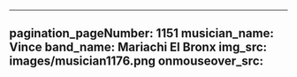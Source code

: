 ------
pagination_pageNumber: 1151
musician_name: Vince
band_name: Mariachi El Bronx
img_src: images/musician1176.png
onmouseover_src: 
------